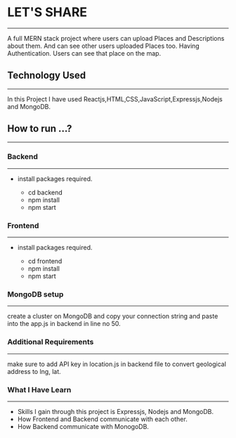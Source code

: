 # LET'S SHARE

---

A full MERN stack project where users can upload Places and Descriptions about them. And can see other users uploaded Places too.
Having Authentication. Users can see that place on the map.

## Technology Used

---

In this Project I have used Reactjs,HTML,CSS,JavaScript,Expressjs,Nodejs and MongoDB.

## How to run ...?

---

### Backend

---

- install packages required.
  >
  - cd backend
  - npm install
  - npm start

### Frontend

---

- install packages required.
  >
  - cd frontend
  - npm install
  - npm start

### MongoDB setup

---

create a cluster on MongoDB and copy your connection string and paste into the app.js in backend in line no 50.

### Additional Requirements

---

make sure to add API key in location.js in backend file to convert geological address to lng, lat.

### What I Have Learn

---

- Skills I gain through this project is Expressjs, Nodejs and MongoDB.
- How Frontend and Backend communicate with each other.
- How Backend communicate with MonogoDB.
